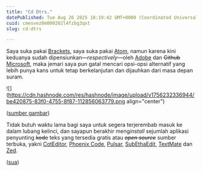 ```yaml
---
title: "Cd Dtrs."
datePublished: Tue Aug 26 2025 18:19:42 GMT+0000 (Coordinated Universal Time)
cuid: cmesvez0m000202l4fzbg3qxt
slug: cd-dtrs

---
```


Saya suka pakai [Brackets](https://en.wikipedia.org/wiki/Brackets_\(text_editor\)), saya suka pakai [Atom](https://en.wikipedia.org/wiki/Atom_\(text_editor\)), namun karena kini keduanya sudah dipensiunkan—*respectively*—oleh [Adobe](https://opensource.adobe.com/brackets.io/) dan <s>Github</s> [Microsoft](https://news.microsoft.com/announcement/microsoft-acquires-github/), maka jemari saya pun gatal mencari opsi-opsi alternatif yang lebih punya kans untuk tetap berkelanjutan dan dijauhkan dari masa depan suram.

![](https://cdn.hashnode.com/res/hashnode/image/upload/v1756232336944/be420875-83f0-4755-8f87-112856063779.png align="center")

([sumber gambar](https://collections.artsmia.org/art/40983/blickensderfer-6-typewriter-george-c-blickensderfer))

Tidak butuh waktu lama bagi saya untuk segera terjerembab masuk ke dalam lubang kelinci, dan sayapun berakhir meng*install* sejumlah aplikasi penyunting <s>kode</s> teks yang tersedia gratis atau *<s>open source</s>* sumber terbuka, yakni [CotEditor](https://coteditor.com/), [Phoenix Code](https://phcode.io), [Pulsar](https://pulsar-edit.dev/), [SubEthaEdit](https://subethaedit.net/), [TextMate](https://macromates.com/) dan [Zed](https://zed.dev/).

([sua](https://sua.ist))
